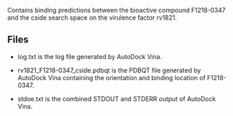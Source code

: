 Contains binding predictions between the bioactive compound F1218-0347 and the cside search space on the virulence factor rv1821.

## Files

- log.txt is the log file generated by AutoDock Vina.

- rv1821_F1218-0347_cside.pdbqt is the PDBQT file generated by AutoDock Vina containing the orientation and binding location of F1218-0347.

- stdoe.txt is the combined STDOUT and STDERR output of AutoDock Vina.


